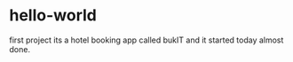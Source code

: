 # hello-world
first project 
its a hotel booking app called bukIT
and it started today almost done.
